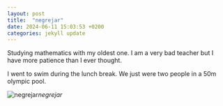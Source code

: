 ```yaml
---
layout: post
title:  "negrejar"
date: 2024-06-11 15:03:53 +0200
categories: jekyll update
---
```


Studying mathematics with my oldest one.  I am a very bad teacher but I have more patience than I ever thought.   

I went to swim during the lunch break. We just were two people in a 50m olympic pool.  





![negrejar]()*negrejar*&nbsp;



[jekyll-docs]: https://jekyllrb.com/docs/home
[jekyll-gh]:   https://github.com/jekyll/jekyll
[jekyll-talk]: https://talk.jekyllrb.com/
